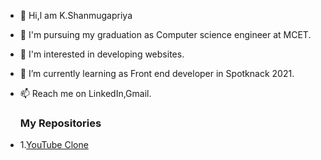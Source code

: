  - 👋 Hi,l am K.Shanmugapriya
 - 👀 I'm pursuing my graduation as Computer science engineer at MCET.
 - 🤗 I'm interested in developing websites.
 - 🌱 I’m currently learning as Front end developer in Spotknack 2021.
 - 📫 Reach me on LinkedIn,Gmail.

   <h3>My Repositories</h3>
 - 1.<a href="https://github.com/K-Shanmugapriya/youtube-clone" class="btn">YouTube Clone</a>


